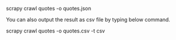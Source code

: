 scrapy crawl quotes -o quotes.json

You can also output the result as csv file by typing below command.

scrapy crawl quotes -o quotes.csv -t csv
